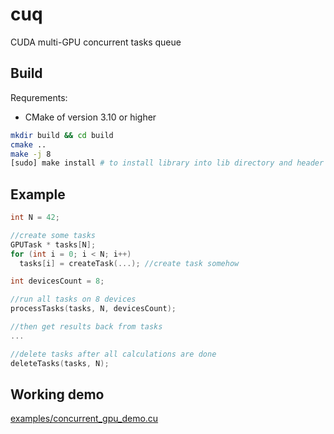 # cuq
CUDA multi-GPU concurrent tasks queue

## Build
Requrements:
* CMake of version 3.10 or higher

```bash
mkdir build && cd build
cmake ..
make -j 8
[sudo] make install # to install library into lib directory and header into include (may require sudo)
```

## Example
```c++
int N = 42;

//create some tasks
GPUTask * tasks[N];
for (int i = 0; i < N; i++) 
  tasks[i] = createTask(...); //create task somehow

int devicesCount = 8;

//run all tasks on 8 devices
processTasks(tasks, N, devicesCount);

//then get results back from tasks
...

//delete tasks after all calculations are done
deleteTasks(tasks, N);
```

## Working demo
[examples/concurrent_gpu_demo.cu](examples/concurrent_gpu_demo.cu)

